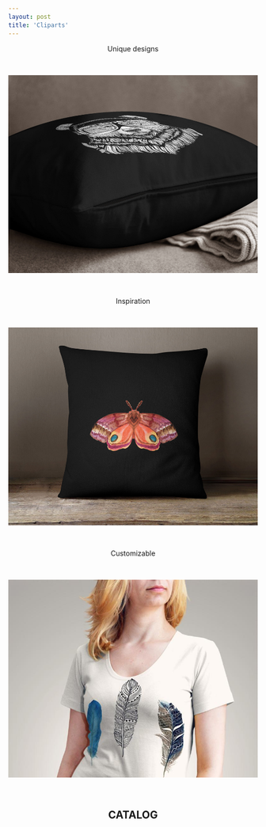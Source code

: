 ```yaml
---
layout: post
title: 'Cliparts'
---
```

<p style="text-align: center;">Unique designs</p>
<p>&nbsp;</p>
<p><img src="https://github.com/Kutalp/portfolio-jekyll-theme/blob/gh-pages/assets/img/projects/il_fullxfull.2191126652_jn44.jpg?raw=true" alt="Retro House" width="600" height="400" /></p>
<p>&nbsp;</p>
<p style="text-align: center;">Inspiration</p>
<p>&nbsp;</p>
<p><img src="https://github.com/Kutalp/portfolio-jekyll-theme/blob/gh-pages/assets/img/projects/il_fullxfull.2191060816_j6fh.jpg?raw=true" alt="Testing Kutalp" width="600" height="400" /></p>
<p>&nbsp;</p>
<p style="text-align: center;">Customizable</p>
<p>&nbsp;</p>
<p><img src="https://github.com/Kutalp/portfolio-jekyll-theme/blob/gh-pages/assets/img/projects/il_794xN.2238662091_1t8z.jpg?raw=true" alt="Homes" width="600" height="400" /></p>
<p>&nbsp;</p>

<h2 style="text-align: center;">CATALOG</h2>
<a data-pin-do="embedBoard" data-pin-board-width="500" data-pin-scale-height="200" data-pin-scale-width="500" href="https://pinterest.com/kutalpd/clipart-digitals/"></a>
